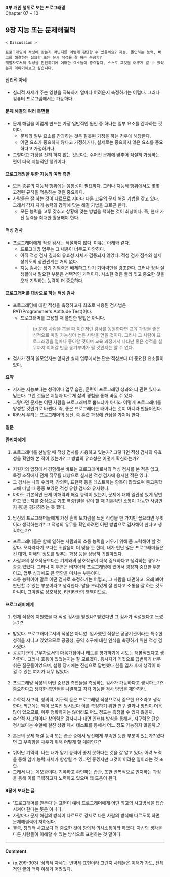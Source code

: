 **3부 개인 행위로 보는 프로그래밍**<br/>
Chapter 07 ~ 10

## 9장 지능 또는 문제해결력

```
< Discussion >

프로그래밍이 적성에 맞는지 아닌지를 어떻게 판단할 수 있을까요? 지능, 몰입하는 능력, 버그를 해결하는 집요함 또는 문서 작성을 잘 하는 꼼꼼함?
개발자로서의 적성을 판단하기에 어떠한 요소들이 중요할지, 스스로 그것을 어떻게 알 수 있었는지 이야기해보고 싶습니다.
```

#### 심리적 자세

- 심리적 자세가 주는 영향을 극복하기 얼마나 어려운지 측정하기는 어렵다. 그러나 컴퓨터 프로그램에서는 가능하다.

#### 문제 해결의 여러 측면들

- 문제 해결을 어렵게 만드는 가장 일반적인 원인 중 하나는 일부 요소를 간과하는 것이다.
  - 문제의 일부 요소를 간과하는 것은 잘못된 가정을 하는 경우에 해당한다.
  - 어떤 요소가 중요하지 않다고 가정하거나, 실제로는 중요하지 않은 요소를 중요하다고 가정하거나.
- 그렇다고 가정을 전혀 하지 않는 것보다는 주어진 문제에 맞추어 적절히 가정하는 편이 더욱 지능적인 행위이다.

#### 프로그래밍을 위한 지능의 여러 측면

- 모든 종류의 지능적 행위에는 융통성이 필요하다. 그러나 지능적 행위에서도 몇몇 고정된 규칙을 적용하는 것은 중요하다.
- 사람들은 잘 하는 것이 다르므로 저마다 다른 고유의 문제 해결 기법을 갖고 있다. 그래서 각자 자기 능력의 강약에 맞는 해결 기법을 고르곤 한다.
  - 모든 능력을 고루 갖추고 상황에 맞는 방법을 택하는 것이 최상이다. 즉, 현재 가진 능력을 최대한 활용해야 한다.

#### 적성 검사

- 프로그래머에게 적성 검사는 적절하지 않다. 이유는 아래와 같다.
  - 프로그래밍 업무는 그 내용이 너무도 다양하다.
  - 아직 적성 검사 결과의 유효성 자체가 검증되지 않았다. 적성 검사 점수와 실제 성취도의 상관관계는 거의 없다.
  - 지능 검사는 장기 기억력은 배제하고 단기 기억력만을 강조한다. 그러나 정작 실생활에서 필요한 부분은 선택적인 기억이다. 사소한 것은 빨리 잊고 중요한 것을 오래 기억하는 능력이 더 중요하다.

#### 프로그래머를 대상으로 하는 적성 검사

- 프로그래밍에 대한 적성을 측정하고자 최초로 사용된 검사법은 PAT(Programmer's Aptitude Test)이다.
  - 프로그래머를 고용할 때 쓸만한 방법은 아니다.
    > (p.316)
    > 사람을 뽑을 때 이런저런 검사를 동원한다면 교육 과정을 좋은 성적으로 마칠 가능성이 높은 사람을 얻을 것이다. 그러나 그 사람이 프로그래밍을 얼마나 좋아할 것이며 교육 과정에서 나타난 좋은 성적을 실무까지 이어갈 만큼 동기부여가 될 것인지는 알 수 없다.
- 검사가 전혀 쓸모없지는 않지만 실제 업무에서는 단순 적성보다 더 중요한 요소들이 있다.

#### 요약

- 저자는 지능보다는 성격이나 업무 습관, 훈련이 프로그래밍 성과와 더 관련 있다고 믿는다. 그런 것들은 지능과 다르게 삶의 경험을 통해 바뀔 수 있다.
- 그렇다면 문제는 어떤 사람을 프로그래머로 뽑느냐가 아니라 어떻게 프로그래머를 양성할 것인가로 바뀐다. 즉, 좋은 프로그래머는 태어나는 것이 아니라 만들어진다.
- 따라서 우리는 프로그래머의 생산, 즉 훈련 과정에 관심을 가져야 한다.

#### 질문

#### 관리자에게

1. 프로그래머를 선발할 때 적성 검사를 사용하고 있는가? 그렇다면 적성 검사의 유효성을 확인해 본 적이 있는가? 그 방법의 유효성은 어떻게 확신하는가?

- 지원자의 입장에서 경험해본 바로는 프로그래머로서의 적성 검사를 본 적은 없고, 특정 조직에서 전체 직무를 대상으로 실시한 적성 검사에 응시한 적은 있다.
- 그 검사는 나의 수리력, 창의력, 표현력 등을 테스트하는 항목이 많았으며 중고등학교에 다닐 때 종종 보았던 적성 유형 검사와 유사했다.
- 아마도 기본적인 문제 이해력과 해결 능력이 있는지, 문제에 대해 일관성 있게 답변하고 있는지를 중심으로 기초 역량(일을 같이 할 때 기본적인 소통이 가능한 사람인지 등)을 평가하려는 듯 했다.

2. 당신의 프로그래머들에게 가장 흔히 모자람을 느낀 적성을 한 가지만 꼽으라면 무엇이라 생각하는가? 그 적성의 유무를 확인하려면 어떤 방법으로 검사해야 한다고 생각하는가?

- 프로그래머들은 함께 일하는 사람과의 소통 능력을 키우기 위해 좀 노력해야 할 것 같다. 모자라다기 보다는 귀찮음이 더 맞을 듯 한데, 내가 만난 많은 프로그래머들은 긴 대화, 이해의 정도를 맞추는 과정 등을 상당히 귀찮아했다.
- 사람과의 상호작용보다는 기계와의 상호작용이 더욱 중요하다고 생각하는 경우가 종종 있었다. 그러나 이 부분은 비자아적 프로그래밍에 있어서 굉장히 중요한 부분이고, 업무 성과에도 큰 영향을 미치는 부분이다.
- 소통 능력이야 말로 어떤 검사로 측정하기는 어렵고, 그 사람을 대면하고, 오래 봐야 판단할 수 있는 부분이라고 생각한다. 말을 조리있게 잘 한다고 소통을 잘 하는 것도 아니며, 그야말로 상호작용, 티키타카의 영역이므로.

#### 프로그래머에게

1. 현재 직장에 지원했을 때 적성 검사를 받았나? 받았다면 그 검사가 적절했다고 느꼈는가?

- 받았다. 프로그래머로서의 적성은 아니었. 입사했던 직장은 공공기관이라는 특수한 성격을 지니고 있었으므로 공공성, 공익 추구에 대한 인식을 측정하기 위한 적성 검사였다.
- 공공기관의 근무자로서의 마음가짐이나 태도를 평가하기에 시도는 해봄직했다고 생각한다. 그러나 효용이 있었는지는 잘 모르겠다. 응시자가 거짓으로 답변하기 너무 쉬운 질문들이었으며, 설령 당시에는 진심으로 답변했다 한들 입사 후에 생각이 바뀔 수 있는 여지가 너무 많았다.

2. 프로그래밍 적성의 어떤 중요한 측면들을 측정하는 검사가 가능하다고 생각하는가? 중요하다고 생각한 측면들을 나열하고 각각 가능한 검사 방법을 제안하라.

- 수학적 사고력, 창의력, 지구력 등은 프로그래밍 적성으로서 중요한 요소라고 생각한다. 최근에는 책이 쓰여진 당시보다 이를 측정하기 위한 연구 결과나 방법이 더욱 많이 있으므로, 아주 정확하지는 않더라도 어느 정도는 측정할 수 있지 않을까.
- 수학적 사고력이나 창의력은 검사지나 대면 인터뷰 방식을 통해서, 지구력은 단순 검사보다는 수일에 걸친 상황 제시 테스트를 통해서 어느 정도 가능하지 않을까..?

3. 본문의 문제 해결 능력 또는 습관 중에서 당신에게 부족한 듯한 부분이 있는가? 있다면 그 부족함을 채우기 위해 어떻게 할 계획인가?

- 뛰어난 기억력. 나는 내가 암기 능력이 좋지 못하다는 것을 잘 알고 있다. 어려 노력을 통해 암기 능력 자체가 향상될 수 있다면 좋겠지만 그것이 어려운 일이라는 것 또한.
- 그래서 나는 메모광이다. 기록하고 확인하는 습관, 또한 반복적으로 인지하는 과정을 통해 이를 극복하고자 노력하고 있으며 꽤 도움이 된다.

#### 9장에 보태는 글

- '프로그래머를 만든다'는 표현이 예비 프로그래머에게 어떤 최고의 사고방식을 답습시켜야 한다는 뜻은 아니다.
- 사람마다 문제 해결의 방식이 다르므로 강제로 다른 사람의 방식에 따르도록 하면 문제해결력이 저하된다.
- 결국, 창의적 사고보다 더 중요한 것이 창의적 의사소통이라 하겠다. 자신의 생각을 다른 사람들이 이해할 수 있는 방식으로 표현하는 것 말이다.

---

#### Comment

- (p.299-303) '심리적 자세'는 번역체 표현이라 그런지 사례들은 이해가 가도, 전체적인 글의 맥락 이해가 어려웠다.
